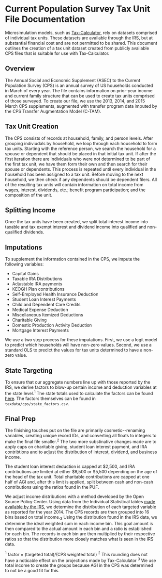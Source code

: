 # Current Population Survey Tax Unit File Documentation

Microsimulation models, such as
[Tax-Calculator](https://github.com/open-source-economics/Tax-Calculator),
rely on datasets comprised of individual tax units. These datasets are available
through the IRS, but at substantial financial cost and are not permitted to be
shared. This document outlines the creation of a tax unit dataset created from
publicly available CPS files that is suitable for use with Tax-Calculator.

## Overview

The Annual Social and Economic Supplement (ASEC) to the Current Population
Survey (CPS) is an annual survey of US households conducted in March of every
year. The file contains information on prior-year income and current family
structure that can be used to create tax units comprised of those surveyed. To
create our file, we use the 2013, 2014, and 2015 March CPS supplements, augmented
with transfer program data imputed by the CPS Transfer Augmentation Model (C-TAM).

## Tax Unit Creation

The CPS consists of records at household, family, and person levels. After
grouping indiviudals by household, we loop through each household to form tax
units. Starting with the reference person, we search the household for a
spouse or dependent that should be placed in that initial tax unit. If after
the first iteration there are individuals who were not determined to be part
of the first tax unit, we have them form their own and then search for their
spouse or dependents. This process is repeated until every individual in the
household has been assigned to a tax unit. Before moving to the next household,
we then check if any dependents should be dependent filers. All of the resulting
tax units will contain information on total income from wages, interest,
dividends, etc.; benefit program participation; and the composition of the unit.

## Splitting Income

Once the tax units have been created, we split total interest income into
taxable and tax exempt interest and dividend income into qualified and non-qualified
dividends.

## Imputations

To supplement the information contained in the CPS, we impute the following
variables:

* Capital Gains
* Taxable IRA Distributions
* Adjustable IRA payments
* KEOGH Plan contributions
* Self-Employed Health Insurance Deduction
* Student Loan Interest Payments
* Child and Dependent Care Credits
* Medical Expense Deduction
* Miscellaneous Itemized Deductions
* Charitable Giving
* Domestic Production Activity Deduction
* Mortgage Interest Payments

We use a two step process for these imputations. First, we use a logit model
to predict which households will have non-zero values. Second, we use a standard
OLS to predict the values for tax units determined to have a non-zero value.

## State Targeting

To ensure that our aggregate numbers line up with those reported by
the IRS, we derive factors to blow-up certain income and deduction
variables at the state level.<sup>1</sup> The state totals used to calculate the
factors can be found [here](https://www.irs.gov/statistics/soi-tax-stats-state-data-at-a-glance-fy-2014). The factors themselves
can be found in `taxdata/cps/state_factors.csv`.

## Final Prep

The finishing touches put on the file are primarily cosmetic--renaming variables,
creating unique record IDs, and converting all floats to integers to make the
final file smaller.<sup>2</sup> The two more substinative changes made are to
apply caps on charitable giving, student loan interest payment, and IRA contribtions
and to adjust the distribution of interest, dividend, and business income.

The student loan interest deduction is capped at $2,500, and IRA contributions
are limited at either $6,500 or $5,500 depending on the age of the head of the
tax unit. Total charitable contributions are capped at one half of AGI
and, after this limit is applied, split between cash and non-cash contributions
using the ratios found in the PUF.

We adjust income distributions with a
method developed by the Open Source Policy Center. Using data from the
Individual Statistical tables [made available by the IRS](https://www.irs.gov/uac/soi-tax-stats-individual-statistical-tables-by-size-of-adjusted-gross-income),
we determine the distribution of each targeted variable as reported for the
year 2014. The CPS records are then grouped into 16 bins based on total
income.<sub>3</sub> Using the distribution found in the IRS data, we determine
the ideal weighted sum in each income bin. This goal amount is then compared to
the actual amount in each bin and a ratio is established for each bin. The
records in each bin are then multiplied by their respective ratios so that the
distribution more closely matches what is seen in the IRS data.

<sup>1</sup> factor = (targeted total)/(CPS weighted total)
<sup>2</sup> This rounding does not have a noticable effect on the projections
made by Tax-Calculator
<sup>3</sup> We use total income to create the groups because AGI in the CPS was
determined to not be a good fit for this.